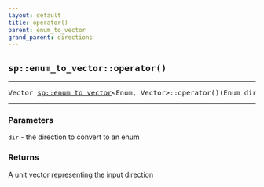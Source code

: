 ```yaml
---
layout: default
title: operator()
parent: enum_to_vector
grand_parent: directions
---
```


## `sp::enum_to_vector::operator()`

---

<pre>Vector <a href="directions/enum_to_vector.html">sp::enum_to_vector</a>&lt;Enum, Vector>::operator()(Enum dir) const;
</pre>

---

### Parameters
`dir` - the direction to convert to an enum

### Returns
A unit vector representing the input direction

